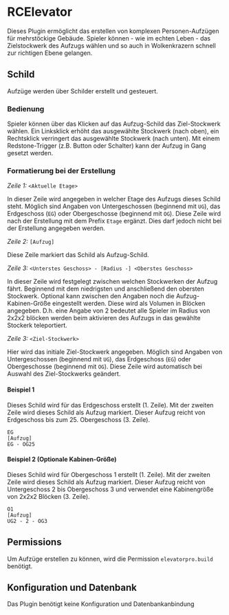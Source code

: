 # RCElevator
Dieses Plugin ermöglicht das erstellen von komplexen Personen-Aufzügen für mehrstöckige Gebäude.
Spieler können - wie im echten Leben - das Zielstockwerk des Aufzugs wählen und so auch in Wolkenkrazern schnell zur richtigen Ebene gelangen.

## Schild
Aufzüge werden über Schilder erstellt und gesteuert.

### Bedienung

Spieler können über das Klicken auf das Aufzug-Schild das Ziel-Stockwerk wählen. Ein Linksklick erhöht das ausgewählte Stockwerk (nach oben), ein Rechtsklick verringert das ausgewählte Stockwerk (nach unten).
Mit einem Redstone-Trigger (z.B. Button oder Schalter) kann der Aufzug in Gang gesetzt werden.

### Formatierung bei der Erstellung

*Zeile 1:* ``<Aktuelle Etage>``

In dieser Zeile wird angegeben in welcher Etage des Aufzugs dieses Schild steht.
Möglich sind Angaben von Untergeschossen (beginnend mit ``UG``), das Erdgeschoss (``EG``) oder Obergeschosse (beginnend mit ``OG``).
Diese Zeile wird nach der Erstellung mit dem Prefix ``Etage`` ergänzt. Dies darf jedoch nicht bei der Erstellung angegeben werden.

*Zeile 2:* ``[Aufzug]``

Diese Zeile markiert das Schild als Aufzug-Schild.

*Zeile 3:* ``<Unterstes Geschoss> - [Radius -] <Oberstes Geschoss>``

In dieser Zeile wird festgelegt zwischen welchen Stockwerken der Aufzug fährt. Beginnend mit dem niedrigsten und anschließend den obersten Stockwerk.
Optional kann zwischen den Angaben noch die Aufzug-Kabinen-Größe eingestellt werden. Diese wird als Volumen in Blöcken angegeben. D.h. eine Angabe von 2 bedeutet alle Spieler im Radius von 2x2x2 blöcken werden beim aktivieren des Aufzugs in das gewählte Stockerk teleportiert.

*Zeile 3:* ``<Ziel-Stockwerk>``

Hier wird das initiale Ziel-Stockwerk angegeben.
Möglich sind Angaben von Untergeschossen (beginnend mit ``UG``), das Erdgeschoss (``EG``) oder Obergeschosse (beginnend mit ``OG``).
Diese Zeile wird automatisch bei Auswahl des Ziel-Stockwerks geändert.

#### Beispiel 1 
Dieses Schild wird für das Erdgeschoss erstellt (1. Zeile).
Mit der zweiten Zeile wird dieses Schild als Aufzug markiert.
Dieser Aufzug reicht von Erdgeschoss bis zum 25. Obergeschoss (3. Zeile).

```
EG
[Aufzug]
EG - OG25
```

#### Beispiel 2 (Optionale Kabinen-Größe) 
Dieses Schild wird für Obergeschoss 1 erstellt (1. Zeile).
Mit der zweiten Zeile wird dieses Schild als Aufzug markiert.
Dieser Aufzug reicht von Untergeschoss 2 bis Obergeschoss 3 und verwendet eine Kabinengröße von 2x2x2 Blöcken (3. Zeile).

```
O1
[Aufzug]
UG2 - 2 - OG3
```

## Permissions
Um Aufzüge erstellen zu können, wird die Permission ``elevatorpro.build`` benötigt.

## Konfiguration und Datenbank
Das Plugin benötigt keine Konfiguration und Datenbankanbindung
